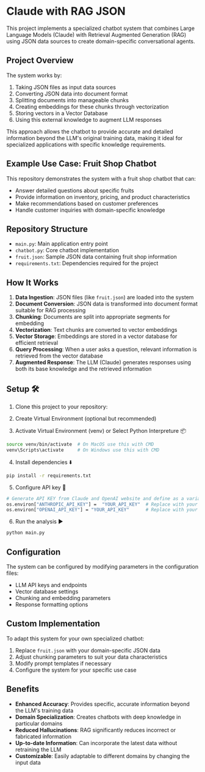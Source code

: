 # Claude with RAG JSON

This project implements a specialized chatbot system that combines Large Language Models (Claude) with Retrieval Augmented Generation (RAG) using JSON data sources to create domain-specific conversational agents.

## Project Overview

The system works by:
1. Taking JSON files as input data sources
2. Converting JSON data into document format
3. Splitting documents into manageable chunks
4. Creating embeddings for these chunks through vectorization
5. Storing vectors in a Vector Database
6. Using this external knowledge to augment LLM responses

This approach allows the chatbot to provide accurate and detailed information beyond the LLM's original training data, making it ideal for specialized applications with specific knowledge requirements.

## Example Use Case: Fruit Shop Chatbot

This repository demonstrates the system with a fruit shop chatbot that can:
- Answer detailed questions about specific fruits
- Provide information on inventory, pricing, and product characteristics
- Make recommendations based on customer preferences
- Handle customer inquiries with domain-specific knowledge

## Repository Structure

- `main.py`: Main application entry point
- `chatbot.py`: Core chatbot implementation
- `fruit.json`: Sample JSON data containing fruit shop information
- `requirements.txt`: Dependencies required for the project

## How It Works

1. **Data Ingestion**: JSON files (like `fruit.json`) are loaded into the system
2. **Document Conversion**: JSON data is transformed into document format suitable for RAG processing
3. **Chunking**: Documents are split into appropriate segments for embedding
4. **Vectorization**: Text chunks are converted to vector embeddings
5. **Vector Storage**: Embeddings are stored in a vector database for efficient retrieval
6. **Query Processing**: When a user asks a question, relevant information is retrieved from the vector database
7. **Augmented Response**: The LLM (Claude) generates responses using both its base knowledge and the retrieved information

## Setup 🛠️

1. Clone this project to your repository:

2. Create Virtual Environment (optional but recommended)

3. Activate Virtual Environment (venv) or Select Python Interpreture 📦 
   
```bash
source venv/bin/activate  # On MacOS use this with CMD
venv\Scripts\activate     # On Windows use this with CMD
```

4. Install dependencies ⬇️
```bash
pip install -r requirements.txt
```

5. Configure API key 🔑
```bash   
# Generate API KEY from Claude and OpenAI website and define as a variable.
os.environ["ANTHROPIC_API_KEY"] =  "YOUR_API_KEY"  # Replace with your actual API key
os.environ["OPENAI_API_KEY"] = "YOUR_API_KEY"      # Replace with your actual  API key
```

6. Run the analysis ▶️

```bash
python main.py
```
    


## Configuration

The system can be configured by modifying parameters in the configuration files:
- LLM API keys and endpoints
- Vector database settings
- Chunking and embedding parameters
- Response formatting options

## Custom Implementation

To adapt this system for your own specialized chatbot:
1. Replace `fruit.json` with your domain-specific JSON data
2. Adjust chunking parameters to suit your data characteristics
3. Modify prompt templates if necessary
4. Configure the system for your specific use case

## Benefits

- **Enhanced Accuracy**: Provides specific, accurate information beyond the LLM's training data
- **Domain Specialization**: Creates chatbots with deep knowledge in particular domains
- **Reduced Hallucinations**: RAG significantly reduces incorrect or fabricated information
- **Up-to-date Information**: Can incorporate the latest data without retraining the LLM
- **Customizable**: Easily adaptable to different domains by changing the input data
